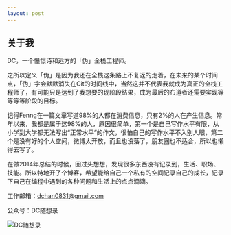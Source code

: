```yaml
---
layout: post
---
```


## 关于我

DC，一个憧憬诗和远方的「伪」全栈工程师。

之所以定义「伪」是因为我还在全栈这条路上不复返的走着，在未来的某个时间点，「伪」字会默默消失在Git的时间线中，当然这并不代表我就成为真正的全栈工程师了，有可能只是达到了我想要的现阶段结果，成为最后的布道者还需要实现等等等等阶段的目标。

记得Fenng在一篇文章写道98%的人都在消费信息，只有2%的人在产生信息。常年以来，我都是属于这98%的人，原因很简单，第一个是自己写作水平有限，从小学到大学都无法写出“正常水平”的作文，很怕自己的写作水平不入别人眼，第二个是没有好的个人空间，微博太开放，而且也没落了，朋友圈也不适合，所以也懒得去写了。

在做2014年总结的时候，回过头想想，发现很多东西没有记录到，生活、职场、技能。所以特地开了个博客，希望能给自己一个私有的空间记录自己的成长，记录下自己在编程中遇到的各种问题和生活上的点点滴滴。

工作邮箱：<dchan0831@gmail.com>

公众号：DC随想录 

![DC随想录](http://blog.gitdc.com/wp-content/uploads/2016/09/qrcode.jpg)
